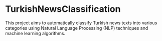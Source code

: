 # TurkishNewsClassification
This project aims to automatically classify Turkish news texts into various categories using Natural Language Processing (NLP) techniques and machine learning algorithms.
